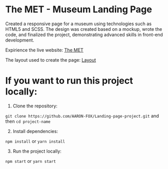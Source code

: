# The MET - Museum Landing Page

Created a responsive page for a museum using technologies such as HTML5 and SCSS. The design was created based on a mockup, wrote the code, and finalized the project, demonstrating advanced skills in front-end development.

Expirience the live website: [The MET](https://AARON-FOX.github.io/Landing-page-project/)

The layout used to create the page: [Layout](https://www.figma.com/design/lSR1m42L9YwzQwzzxKwHpw/THE-MET?node-id=8590-29&p=f&t=EJ5u8l0SYVtyCAsU-0)

# If you want to run this project locally:

1. Clone the repository:

`git clone https://github.com/AARON-FOX/Landing-page-project.git` and then `cd project-name`

2. Install dependencies:

`npm install` or `yarn install`

3. Run the project locally:

`npm start` or `yarn start`
